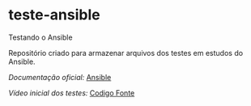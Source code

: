# teste-ansible

Testando o Ansible

Repositório criado para armazenar arquivos dos testes em estudos do Ansible.

*Documentação oficial:*
[Ansible](https://docs.ansible.com/)

*Vídeo inicial dos testes:*
[Codigo Fonte](https://youtu.be/RVtxW-i7L1c)

